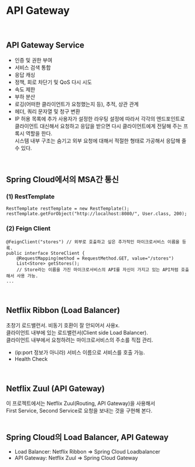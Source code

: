 <br/>

# API Gateway
<br/>

## API Gateway Service
- 인증 및 권한 부여
- 서비스 검색 통합
- 응답 캐싱
- 정책, 회로 차단기 및 QoS 다시 시도
- 속도 제한
- 부하 분산
- 로깅(어떠한 클라이언트가 요청했는지 등), 추적, 상관 관계
- 헤더, 쿼리 문자열 및 청구 변환
- IP 허용 목록에 추가 
사용자가 설정한 라우팅 설정에 따라서 각각의 엔드포인트로 <br/>
클라이언트 대신해서 요청하고 응답을 받으면 다시 클라이언트에게 전달해 주는 프록시 역할을 한다. <br/>
시스템 내부 구조는 숨기고 외부 요청에 대해서 적절한 형태로 가공해서 응답해 줄 수 있다. <br/>
<br/>

## Spring Cloud에서의 MSA간 통신 
### (1) RestTemplate 
~~~
RestTemplate restTemplate = new RestTemplate();
restTemplate.getForObject("http://localhost:8080/", User.class, 200);
~~~
### (2) Feign Client 
~~~
@FeignClient("stores") // 외부로 호출하고 싶은 추가적인 마이크로서비스 이름을 등록. 
public interface StoreClient {
    @RequestMapping(method = RequestMethod.GET, value="/stores")
    List<Store> getStores();
    // Store라는 이름을 가진 마이크로서비스의 API를 자신이 가지고 있는 API처럼 호출해서 사용 가능. 
...
~~~
<br/>

## Netflix Ribbon (Load Balancer)
초창기 로드밸런서. 비동기 호환이 잘 안되어서 사용x. <br/>
클라이언트 내부에 있는 로드밸런서(Client side Load Balancer). <br/>
클라이언트 내부에서 요청하려는 마이크로서비스의 주소를 직접 관리. <br/>
- (ip:port 정보가 아니라) 서비스 이름으로 서비스를 호출 가능. 
- Health Check
<br/>

## Netflix Zuul (API Gateway)
이 프로젝트에서는 Netflix Zuul(Routing, API Gateway)을 사용해서 <br/>
First Service, Second Service로 요청을 보내는 것을 구현해 본다. <br/>
<br/>

## Spring Cloud의 Load Balancer, API Gateway
- Load Balancer: Netflix Ribbon => Spring Cloud Loadbalancer
- API Gateway: Netflix Zuul => Spring Cloud Gateway 
<br/>

<br/><br/><br/><br/>

